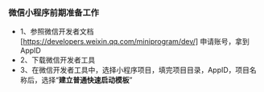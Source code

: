 ### 微信小程序前期准备工作 
- 1、参照微信开发者文档 [https://developers.weixin.qq.com/miniprogram/dev/] 申请账号，拿到AppID
- 2、下载微信开发者工具
- 3、在微信开发者工具中，选择小程序项目，填完项目目录，AppID，项目名称后，选择“**建立普通快速启动模板**”
